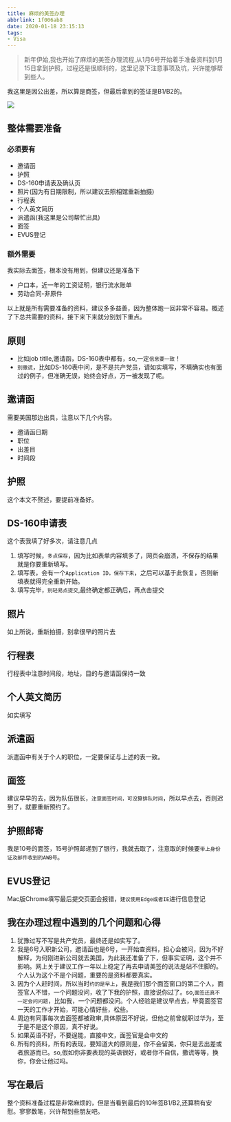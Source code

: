 ```yaml
---
title: 麻烦的美签办理
abbrlink: 1f006ab8
date: 2020-01-18 23:15:13
tags:
- Visa
---
```

> 新年伊始,我也开始了麻烦的美签办理流程,从1月6号开始着手准备资料到1月15日拿到护照，过程还是很顺利的，这里记录下注意事项及坑，兴许能够帮到些人。

我这里是因公出差，所以算是商签，但最后拿到的签证是B1/B2的。

![](https://i.imgur.com/cNmOoTk.jpg)

## 整体需要准备

### 必须要有
- 邀请函
- 护照
- DS-160申请表及确认页
- 照片(因为有日期限制，所以建议去照相馆重新拍摄)
- 行程表
- 个人英文简历
- 派遣函(我这里是公司帮忙出具)
- 面签
- EVUS登记

### 额外需要

我实际去面签，根本没有用到，但建议还是准备下

- 户口本，近一年的工资证明，银行流水账单
- 劳动合同-非原件

以上就是所有需要准备的资料，建议多多益善，因为整体跑一回非常不容易。概述了下总共需要的资料，接下来下来就分别划下重点。

## 原则
-  比如job titlle,邀请函，DS-160表中都有，so,一定`信息要一致`！
-  `别撒谎`，比如DS-160表中问，是不是共产党员，请如实填写，不填确实也有面过的例子，但准确无误，始终会好点，万一被发现了呢。

## 邀请函
需要美国那边出具，注意以下几个内容。
- 邀请函日期
- 职位
- 出差目
- 时间段

## 护照
这个本文不赘述，要提前准备好。

## DS-160申请表
这个表我填了好多次，请注意几点

1.  填写时候，`多点保存`，因为比如表单内容填多了，网页会崩溃，不保存的结果就是你要重新填写。
2. 填写表，会有一个`Application ID，保存下来`，之后可以基于此恢复，否则新填表就得完全重新开始。
3. 填写完毕，`别轻易点提交`,最终确定都正确后，再点击提交

## 照片
如上所说，重新拍摄，别拿很早的照片去

## 行程表
行程表中注意时间段，地址，目的与邀请函保持一致

## 个人英文简历
如实填写

## 派遣函
派遣函中有关于个人的职位，一定要保证与上述的表一致。

## 面签
建议早早的去，因为队伍很长，`注意面签时间，可没算排队时间`，所以早点去，否则迟到了，就要重新预约了。

## 护照邮寄
我是10号的面签，15号护照邮递到了银行，我就去取了，注意取的时候要`带上身份证及邮件收到的AWB号`。

## EVUS登记
Mac版Chrome填写最后提交页面会报错，`建议使用Edge或者IE`进行信息登记

## 我在办理过程中遇到的几个问题和心得

1. 犹豫过写不写是共产党员，最终还是如实写了。
2. 我是6号入职新公司，邀请函也是6号，一开始查资料，担心会被问，因为不好解释，为何刚进新公司就去美国，为此我还准备了下，但事实证明，这个并不影响。网上关于建议工作一年以上稳定了再去申请美签的说法是站不住脚的。个人认为这个不是个问题，重要的是资料都要真实。
3. 因为个人赶时间，所以当时`约的是早上`，我是我们那个面签窗口的第二个人，面签官人不错，一个问题没问，收了下我的护照，直接说你过了。so,`面签还真不一定会问问题`，比如我，一个问题都没问。个人经验是建议早点去，毕竟面签官一天的工作才开始，可能心情好些，松些。
4. 周边有同事每次去面签都被政审,具体原因不好说，但他之前曾就职过华为，至于是不是这个原因，真不好说。
5. 如果英语不好，不要逞能，直接中文，面签官是会中文的
6. 所有的资料，所有的表现，要知道大的原则是，你不会留美，你只是去出差或者旅游而已。so,假如你非要表现的英语很好，或者你不自信，撒谎等等，换你，你会让他过吗。

## 写在最后
整个资料准备过程是非常麻烦的，但是当看到最后的10年签B1/B2,还算稍有安慰。寥寥数笔，兴许帮到些朋友吧。
